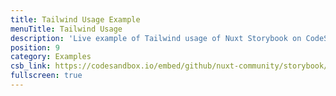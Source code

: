 ```yaml
---
title: Tailwind Usage Example
menuTitle: Tailwind Usage
description: 'Live example of Tailwind usage of Nuxt Storybook on CodeSandbox.'
position: 9
category: Examples
csb_link: https://codesandbox.io/embed/github/nuxt-community/storybook/tree/master/examples/tailwind?hidenavigation=1&module=%2Fcomponents%2FMyButton.stories.js&theme=dark
fullscreen: true
---
```


<code-sandbox :src="csb_link"></code-sandbox>
